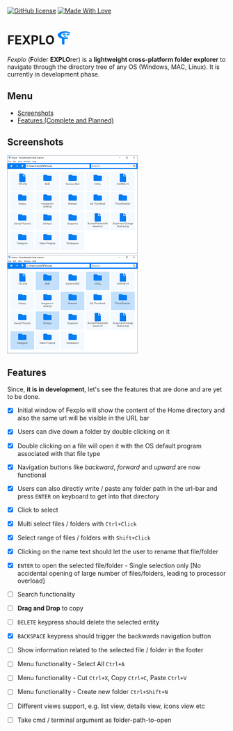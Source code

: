 [![GitHub license](https://img.shields.io/badge/License-MIT-blue.svg)](https://github.com/codotronix/fexplo/blob/master/LICENSE)
[![Made With Love](https://img.shields.io/badge/Made%20With-Love-orange.svg)](https://github.com/codotronix/fexplo)

# FEXPLO ![Fexplo-logo](https://github.com/codotronix/fexplo/blob/master/Extras/Art-Works/generated-pngs/logos/fexplo-logo-30x.png)

*Fexplo* (**F**older **EXPLO**rer) is a **lightweight cross-platform folder explorer** to navigate through the directory tree of any OS (Windows, MAC, Linux). It is currently in development phase.

## Menu
- [Screenshots](https://github.com/codotronix/fexplo#screenshots)
- [Features (Complete and Planned)](https://github.com/codotronix/fexplo#features)

## Screenshots

![Fexplo Screenshot 1](https://github.com/codotronix/fexplo/blob/master/Extras/screenshots/v001/fexplo-screen-1.PNG)
![Fexplo Screenshot 1](https://github.com/codotronix/fexplo/blob/master/Extras/screenshots/v001/fexplo-screen-2.PNG)


## Features

Since, **it is in development**, let's see the features that are done and are yet to be done.

- [x] Initial window of Fexplo will show the content of the Home directory and also the same url will be visible in the URL bar

- [x] Users can dive down a folder by double clicking on it

- [x] Double clicking on a file will open it with the OS default program associated with that file type

- [x] Navigation buttons like *backward*, *forward* and *upward* are now functional

- [x] Users can also directly write / paste any folder path in the url-bar and press `ENTER` on keyboard to get into that directory

- [x] Click to select

- [x] Multi select files / folders with `Ctrl+Click`

- [x] Select range of files / folders with `Shift+Click`

- [x] Clicking on the name text should let the user to rename that file/folder

- [x] `ENTER` to open the selected file/folder - Single selection only [No accidental opening of large number of files/folders, leading to processor overload]

- [ ] Search functionality

- [ ] **Drag and Drop** to copy

- [ ] `DELETE` keypress should delete the selected entity

- [x] `BACKSPACE` keypress should trigger the backwards navigation button

- [ ] Show information related to the selected file / folder in the footer

- [ ] Menu functionality - Select All `Ctrl+A`

- [ ] Menu functionality - Cut `Ctrl+X`, Copy `Ctrl+C`, Paste `Ctrl+V`

- [ ] Menu functionality - Create new folder `Ctrl+Shift+N`

- [ ] Different views support, e.g. list view, details view, icons view etc

- [ ] Take cmd / terminal argument as folder-path-to-open



